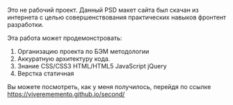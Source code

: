 Это не рабочий проект. Данный PSD макет сайта был скачан из интернета с целью совершенствования практических навыков фронтент разработки.

Эта работа может продемонстровать:

1. Организацию проекта по БЭМ методологии
2. Аккуратную архитектуру кода.
3. Знание CSS/CSS3 HTML/HTML5 JavaScript jQuery
4. Верстка статичная

Вы можете посмотреть, как у меня получилось, перейдя по ссылке https://viverememento.github.io/second/
